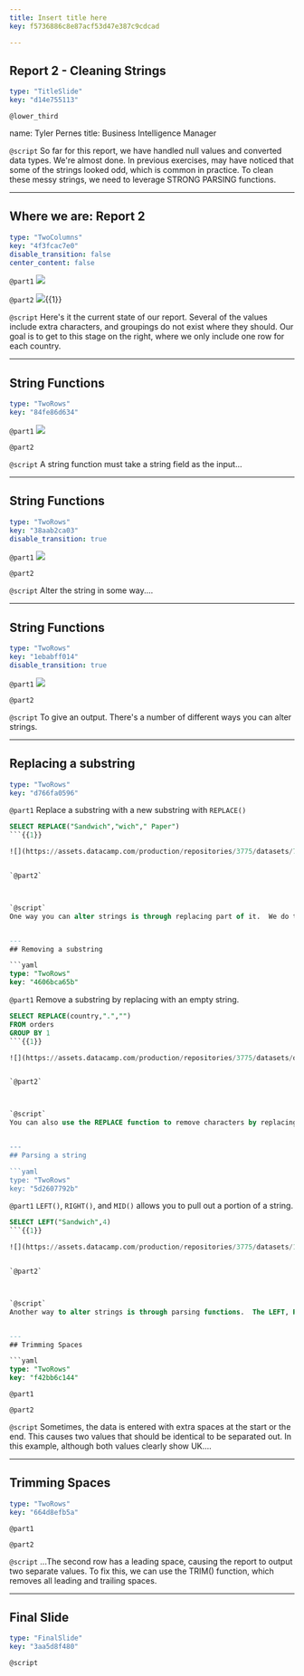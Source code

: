 ```yaml
---
title: Insert title here
key: f5736886c8e87acf53d47e387c9cdcad

---
```

## Report 2 - Cleaning Strings

```yaml
type: "TitleSlide"
key: "d14e755113"
```

`@lower_third`

name: Tyler Pernes
title: Business Intelligence Manager


`@script`
So far for this report, we have handled null values and converted data types.  We're almost done.  In previous exercises, may have noticed that some of the strings looked odd, which is common in practice. To clean these messy strings, we need to leverage STRONG PARSING functions.


---
## Where we are: Report 2

```yaml
type: "TwoColumns"
key: "4f3fcac7e0"
disable_transition: false
center_content: false
```

`@part1`
![](https://assets.datacamp.com/production/repositories/3775/datasets/0cf03e1b3a8aaaa27b8f4baa4b855820086c7659/2.4_current_state.PNG)


`@part2`
![](https://assets.datacamp.com/production/repositories/3775/datasets/bbdf7c578bef677413722267295f0f26cc629b61/2.4_goal_state.PNG){{1}}


`@script`
Here's it the current state of our report.  Several of the values include extra characters, and groupings do not exist where they should.  Our goal is to get to this stage on the right, where we only include one row for each country.


---
## String Functions

```yaml
type: "TwoRows"
key: "84fe86d634"
```

`@part1`
![](https://assets.datacamp.com/production/repositories/3775/datasets/58b76f5155d5f39f9a75e21082f46effa7093da0/str_parsing_ex_1.png)


`@part2`



`@script`
A string function must take a string field as the input...


---
## String Functions

```yaml
type: "TwoRows"
key: "38aab2ca03"
disable_transition: true
```

`@part1`
![](https://assets.datacamp.com/production/repositories/3775/datasets/c8b9b0d83c3699d0fa7f42e40e9394dd684690e9/str_parsing_ex_2.png)


`@part2`



`@script`
Alter the string in some way....


---
## String Functions

```yaml
type: "TwoRows"
key: "1ebabff014"
disable_transition: true
```

`@part1`
![](https://assets.datacamp.com/production/repositories/3775/datasets/e9e8a7040b8cef450434d69949f2eef3b73fd832/str_parsing_ex_3.png)


`@part2`



`@script`
To give an output.  There's a number of different ways you can alter strings.


---
## Replacing a substring

```yaml
type: "TwoRows"
key: "d766fa0596"
```

`@part1`
Replace a substring with a new substring with ```REPLACE()```

```sql
SELECT REPLACE("Sandwich","wich"," Paper")
```{{1}}

![](https://assets.datacamp.com/production/repositories/3775/datasets/738ff9219cbf37ab01a31948e3c38dee6cb255e3/str_replace.png){{2}}


`@part2`



`@script`
One way you can alter strings is through replacing part of it.  We do this with the replace function.  You simply select the text you want to replace, indicate what substring to replace, and replace it with a new substring.  In this example, we are replacing the "wich" of sandwich to "paper".  Doing this changes our output string to "Sand Paper".


---
## Removing a substring

```yaml
type: "TwoRows"
key: "4606bca65b"
```

`@part1`
Remove a substring by replacing with an empty string.

```sql
SELECT REPLACE(country,".","")
FROM orders
GROUP BY 1
```{{1}}

![](https://assets.datacamp.com/production/repositories/3775/datasets/dff2eb2e7732557d549dde641cda1668a30fbf94/str_parsing_remove.png){{2}}


`@part2`



`@script`
You can also use the REPLACE function to remove characters by replacing with empty quotes. Let's use an example from our data here.  In this example, we are replacing all periods with an empty string.  This completely removes the period and is a good way to remove characters from our strings.


---
## Parsing a string

```yaml
type: "TwoRows"
key: "5d2607792b"
```

`@part1`
```LEFT()```, ```RIGHT()```, and ```MID()``` allows you to pull out a portion of a string.

```sql
SELECT LEFT("Sandwich",4)
```{{1}}

![](https://assets.datacamp.com/production/repositories/3775/datasets/182701764d84becf7fc1805cc50c3ac9bc247342/str_left.png){{2}}


`@part2`



`@script`
Another way to alter strings is through parsing functions.  The LEFT, RIGHT, and MID functions allow you to pull a set number of characters of your string.  In this example, we are taking the left 4 characters of the word "Sandwich" to output "sand".  Right and MID work in similar ways, they just start at different points in the string.


---
## Trimming Spaces

```yaml
type: "TwoRows"
key: "f42bb6c144"
```

`@part1`



`@part2`



`@script`
Sometimes, the data is entered with extra spaces at the start or the end.  This causes two values that should be identical to be separated out.  In this example, although both values clearly show UK....


---
## Trimming Spaces

```yaml
type: "TwoRows"
key: "664d8efb5a"
```

`@part1`



`@part2`



`@script`
...The second row has a leading space, causing the report to output two separate values.  To fix this, we can use the TRIM() function, which removes all leading and trailing spaces.


---
## Final Slide

```yaml
type: "FinalSlide"
key: "3aa5d8f480"
```

`@script`



